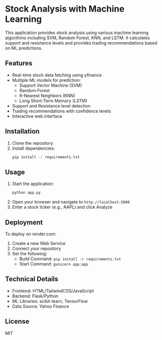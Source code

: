 # Stock Analysis with Machine Learning

This application provides stock analysis using various machine learning algorithms including SVM, Random Forest, KNN, and LSTM. It calculates support and resistance levels and provides trading recommendations based on ML predictions.

## Features

- Real-time stock data fetching using yfinance
- Multiple ML models for prediction:
  - Support Vector Machine (SVM)
  - Random Forest
  - K-Nearest Neighbors (KNN)
  - Long Short-Term Memory (LSTM)
- Support and Resistance level detection
- Trading recommendations with confidence levels
- Interactive web interface

## Installation

1. Clone the repository
2. Install dependencies:
   ```bash
   pip install -r requirements.txt
   ```

## Usage

1. Start the application:
   ```bash
   python app.py
   ```
2. Open your browser and navigate to `http://localhost:5000`
3. Enter a stock ticker (e.g., AAPL) and click Analyze

## Deployment

To deploy on render.com:

1. Create a new Web Service
2. Connect your repository
3. Set the following:
   - Build Command: `pip install -r requirements.txt`
   - Start Command: `gunicorn app:app`

## Technical Details

- Frontend: HTML/TailwindCSS/JavaScript
- Backend: Flask/Python
- ML Libraries: scikit-learn, TensorFlow
- Data Source: Yahoo Finance

## License

MIT